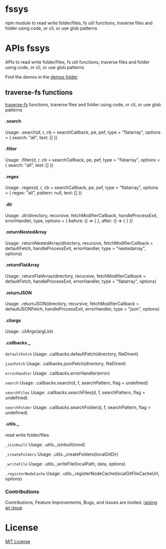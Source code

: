 # fssys

npm module to read write folder/files, fs util functions, traverse files and folder using code, or cli, or use glob patterns

# APIs fssys

APIs to read write folder/files, fs util functions, traverse files and folder using code, or cli, or use glob patterns


Find the demos in the [demos folder](./demos)


## traverse-fs functions

[traverse-fs](https://www.npmjs.com/package/traverse-fs) functions, traverse files and folder using code, or cli, or use glob patterns

#### .search

Usage: .search(d, r, cb = searchCallback, pe, pef, type = "flatarray", options = { search: "all", text: [] })

#### .filter

Usage: .filter(d, r, cb = searchCallback, pe, pef, type = "flatarray", options = { search: "all", text: [] })

#### .regex

Usage: .regex(d, r, cb = searchCallback, pe, pef, type = "flatarray", options = { regex: "all", pattern: null, text: [] })

#### .dir

Usage: .dir(directory, recursive, fetchModifierCallback, handleProcessExit, errorHandler, type, options = { before: () => { }, after: () => { } })

#### .returnNestedArray

Usage: .returnNestedArray(directory, recursive, fetchModifierCallback = defaultFetch, handleProcessExit, errorHandler, type = "nestedarray", options)

#### .returnFlatArray

Usage: .returnFlatArray(directory, recursive, fetchModifierCallback = defaultFetch, handleProcessExit, errorHandler, type = "flatarray", options)

#### .returnJSON

Usage: .returnJSON(directory, recursive, fetchModifierCallback = defaultJSONFetch, handleProcessExit, errorHandler, type = "json", options)

#### .cliargs

Usage: .cliArgs(argList)

#### .callbacks.****\_****

`defaultFetch` Usage: .callbacks.defaultFetch(directory, fileDirent)

`jsonFetch` Usage: .callbacks.jsonFetch(directory, fileDirent)

`errorHandler` Usage: .callbacks.errorHandler(error)

`search` Usage: .callbacks.search(d, f, searchPattern, flag = undefined)

`searchFiles` Usage: .callbacks.searchFiles(d, f, searchPattern, flag = undefined)

`searchFolder` Usage: .callbacks.searchFolder(d, f, searchPattern, flag = undefined)

#### .utils.****\_****

read write folder/files

`_isinbuilt` Usage: .utils.\_isinbuilt(mod)

`_createFolders` Usage: .utils.\_createFolders(localGitDir)

`_writeFile` Usage: .utils.\_writeFile(localPath, data, options)

`_registerNodeCache` Usage: .utils.\_registerNodeCache(localGitFileCacheUrl, options)



### Contributions

Contributions, Feature Improvements, Bugs, and Issues are invited. [raising an issue](https://github.com/traverse-fs/fssys/issues)


# License

[MIT License](./LICENSE)
